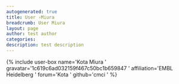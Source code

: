 ```yaml
---
autogenerated: true
title: User ›Miura
breadcrumb: User Miura
layout: page
author: test author
categories: 
description: test description
---
```


{% include user-box name='Kota Miura ' gravatar='1c619c6ad032159f467c50bc1b659847 ' affiliation='EMBL Heidelberg ' forum='Kota ' github='cmci ' %}
